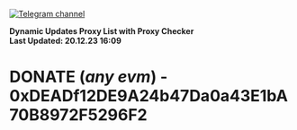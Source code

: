 [![Telegram channel](https://img.shields.io/endpoint?url=https://runkit.io/damiankrawczyk/telegram-badge/branches/master?url=https://t.me/n4z4v0d)](https://t.me/n4z4v0d) 

**Dynamic Updates Proxy List with Proxy Checker**  
**Last Updated: 20.12.23 16:09**

# DONATE (_any evm_) - 0xDEADf12DE9A24b47Da0a43E1bA70B8972F5296F2
